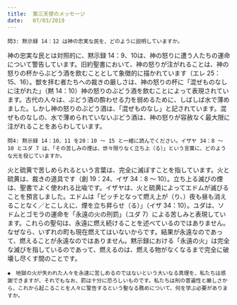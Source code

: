 ```yaml
---
title:  第三天使のメッセージ
date:   07/03/2019
---
```


`問3: 黙示録 14：12 は神の忠実な民を、どのように説明していますか。`

神の忠実な民とは対照的に、黙示録 14：9、10は、神の怒りに遭う人たちの運命について警告しています。旧約聖書において、神の怒りが注がれることは、神の怒りの杯からぶどう酒を飲むこととして象徴的に描かれています（エレ 25：15、16）。獣を拝む者たちへの裁きの厳しさは、神の怒りの杯に「混ぜものなしに注がれた」（黙 14：10）神の怒りのぶどう酒を飲むことによって表現されています。古代の人々は、ぶどう酒の酔わせる力を弱めるために、しばしば水で薄めました。しかし神の怒りのぶどう酒は、「混ぜものなし」と記されています。混ぜものなしの、水で薄められていないぶどう酒は、神の怒りが容赦なく最大限に注がれることをあらわしています。

`問4: 黙示録 14：10、11 を20：10 ～ 15 と一緒に読んでください。イザヤ 34：8 ～ 10 とユダ 7 は、「その苦しみの煙は、世々限りなく立ち上（る）」という言葉に、どのような光を投じていますか。`

火と硫黄で苦しめられるという言葉は、完全に滅ぼすことを指しています。火と硫黄は、裁きの道具です（創 19：24、イザ 34：8 ～ 10）。立ち上る滅びの煙は、聖書でよく使われる比喩です。イザヤは、火と硫黄によってエドムが滅びることを預言しました。エドムは「ピッチとなって燃え上が（り、）夜も昼も消えることなく／とこしえに、煙を立ち昇らせ（る）」（イザ 34：10）。ユダは、ソドムとゴモラの運命を「永遠の火の刑罰」（ユダ 7）による苦しみと表現しています。これらの聖句は、永遠に燃え続けることを述べているのではありません。なぜなら、いずれの町も現在燃えてはいないからです。結果が永遠なのであって、燃えることが永遠なのではありません。黙示録における「永遠の火」は完全な滅びを指しているのであって、燃えるのは、燃える物がなくなるまで完全に破壊し尽くす間のことです。

`◆　地獄の火が失われた人々を永遠に苦しめるのではないという大いなる真理を、私たちは感謝できますが、それでもなお、罰は十分に恐ろしいものです。私たちは刑の普遍性と厳しさから、これから起こることを人々に警告するという聖なる務めについて、何を学ぶ必要がありますか。`